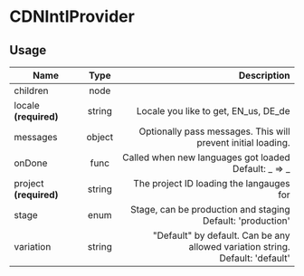 <!-- 
This is an auto-generated markdown. 
You can change it in "src/behaviour/CDNIntlProvider.jsx" and run build:docs to update this file.
-->
# CDNIntlProvider

## Usage
| Name        | Type           | Description  |
| ----------- |:--------------:| ------------:|
|children|node|
|locale **(required)**|string|Locale you like to get, EN_us, DE_de
|messages|object|Optionally pass messages. This will prevent initial loading.
|onDone|func|Called when new languages got loaded<br>Default: _ => _
|project **(required)**|string|The project ID loading the langauges for
|stage|enum|Stage, can be production and staging<br>Default: 'production'
|variation|string|"Default" by default. Can be any allowed variation string.<br>Default: 'default'
